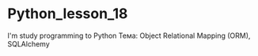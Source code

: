# Python_lesson_18
I'm study programming to Python 
Тема: Object Relational Mapping (ORM), SQLAlchemy
